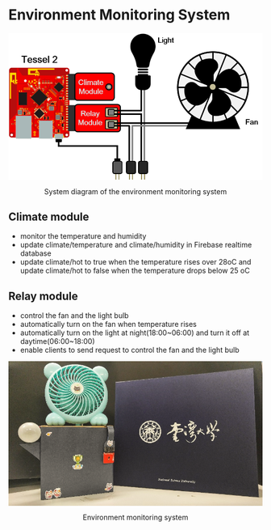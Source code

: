 # Environment Monitoring System

<img src="figs/system_diagram_monitoring.png" alt="system_diagram_monitoring" style="max-height:300px; display:block; margin:auto">
<p align="center">System diagram of the environment monitoring system</p>

## Climate module

- monitor the temperature and humidity
- update climate/temperature and climate/humidity in Firebase realtime database
- update climate/hot to true when the temperature rises over 28oC and update climate/hot to false when the temperature drops below 25 oC

## Relay module

- control the fan and the light bulb
- automatically turn on the fan when temperature rises
- automatically turn on the light at night(18:00~06:00) and turn it off at daytime(06:00~18:00)
- enable clients to send request to control the fan and the light bulb

<img src="figs/system_monitoring.png" alt="system_monitoring" style="max-height:300px; display:block; margin:auto">
<p align="center">Environment monitoring system</p>
